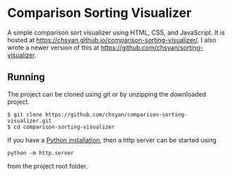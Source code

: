# Comparison Sorting Visualizer
A simple comparison sort visualizer using HTML, CSS, and JavaScript.
It is hosted at https://chsyan.github.io/comparison-sorting-visualizer/.
I also wrote a newer version of this at https://github.com/chsyan/sorting-visualizer.

## Running
The project can be cloned using git or by unzipping the downloaded project.
```
$ git clone https://github.com/chsyan/comparison-sorting-visualizer.git
$ cd comparison-sorting-visualizer
```
If you have a [Python installation](https://www.python.org/), then a http server can be started using
```
python -m http.server
```
from the project root folder.
